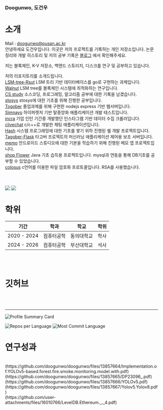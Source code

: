 ### Doogunwo, 도건우
# 소개
Mail : doogunwo@pusan.ac.kr
<br>
안녕하세요 도건우입니다. 이곳은 저의 프로젝트를 기록하는 개인 저장소입니다. 논문 정리와 개발 히스토리 및 저의 공부 기록은 
[블로그](https://velog.io/@doogunwo/posts) 에서 확인해주세요.

저는 블록체인, K-V 저장소, 백엔드 스토리지, 디스크를 연구 및 공부하고 있습니다.

저의 리포지토리를 소개드립니다.
<br>
[LSM-tree-Rsut](https://github.com/doogunwo/storage_engine.git)   LSM 트리 기반 데이터베이스를  go로 구현하는 과제입니다.<br>
[Walnut](https://github.com/doogunwo/Walnut.git)   LSM tree를 블록체인 시스템에 최적화하는 연구입니다.<br>
[CS study](https://github.com/doogunwo/Computer-Science.git)   소스코딩, 프로그래밍, 알고리즘 공부에 대한 기록을 남겼습니다.<br>
[stosys](https://github.com/doogunwo/storage-system.git)     stosys에 대한 기초를 위해 진행한 공부입니다.<br>
[Togober](https://github.com/doogunwo/Tagober_server.git) 졸업과제를 위해 구현한 nodejs express 기반 웹서버입니다.<br>
[Simnayo](https://github.com/doogunwo/Simnayo.git) 하이퍼렛저 기반 탈중앙화 애플리케이션 개발 테스트입니다.<br>
[incra](https://github.com/doogunwo/Insta_crawler.git) 기업 인턴 기간중 개발했던 인스타그램 기반 데이터 수집 크롤러입니다.<br>
[clivechat](https://github.com/doogunwo/clivechat.git) c/c++로 개발한 채팅 애플리케이션입니다. <br>
[Hash](https://github.com/doogunwo/HandlerShell.git) 시스템 프로그래밍에 대한 기초를 쌓기 위하 진행된 쉘 개발 프로젝트입니다.<br>
[Tagober-Flask](https://github.com/doogunwo/TagoBer_Flask.git) 타고버 프로젝트의 머신러닝 애플리케이션 제어용 보조 서버입니다.<br>
[memo](https://github.com/doogunwo/memo.git) 안드로이드 스튜디오에 대한 기본을 학습하기 위해 진행된 메모 앱 프로젝트입니다.<br>
[shop Flower](https://github.com/doogunwo/shop-for-flowers.git) Java 기초 습득용 프로젝트입니다. mysql과 연동을 통해 DB기초를 공부할 수 있었습니다.<br>
[colosus](https://github.com/doogunwo/colosus.git) c언어를 이용한 파일 암호화 프로토콜입니다. RSA를 사용했습니다.<br>
<br><br>
<br>
<img src="https://img.shields.io/badge/Rust-000000?style=flat-square&logo=Rust&logoColor=white"/>
<img src="https://img.shields.io/badge/Go-00ADD8?style=flat-square&logo=Go&logoColor=white"/>

# 학위

|기간|학과|학교|학위|
|------|---|---|---|
|2020 - 2024|컴퓨터공학|동의대학교|학사|
|2024 - 2026|컴퓨터공학|부산대학교|석사|

<br>
<br>

# 깃허브

<br>
<br>
<hr>

![Profile Summary Card](https://github-profile-summary-cards.vercel.app/api/cards/profile-details?username=doogunwo&theme=vue)


![Repos per Language](https://github-profile-summary-cards.vercel.app/api/cards/repos-per-language?username=doogunwo&theme=vue) ![Most Commit Language](https://github-profile-summary-cards.vercel.app/api/cards/most-commit-language?username=doogunwo&theme=vue)

# 연구성과
<br>
(https://github.com/doogunwo/doogunwo/files/13857664/Implementation.of.YOLOv5-based.forest.fire.smoke.monitoring.model.with.pdf)
<br>
(https://github.com/doogunwo/doogunwo/files/13857665/DP23096_.pdf)
<br>
(https://github.com/doogunwo/doogunwo/files/13857666/YOLOv5.pdf)
<br>
(https://github.com/doogunwo/doogunwo/files/13857667/Yolov5.Yolov8.pdf)
<br>
(https://github.com/user-attachments/files/16010766/LevelDB.Ethereum._._4.pdf)

